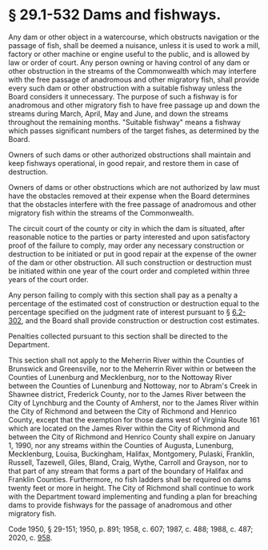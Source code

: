 # § 29.1-532 Dams and fishways.

<p>Any dam or other object in a watercourse, which obstructs navigation or the passage of fish, shall be deemed a nuisance, unless it is used to work a mill, factory or other machine or engine useful to the public, and is allowed by law or order of court. Any person owning or having control of any dam or other obstruction in the streams of the Commonwealth which may interfere with the free passage of anadromous and other migratory fish, shall provide every such dam or other obstruction with a suitable fishway unless the Board considers it unnecessary. The purpose of such a fishway is for anadromous and other migratory fish to have free passage up and down the streams during March, April, May and June, and down the streams throughout the remaining months. "Suitable fishway" means a fishway which passes significant numbers of the target fishes, as determined by the Board.</p><p>Owners of such dams or other authorized obstructions shall maintain and keep fishways operational, in good repair, and restore them in case of destruction.</p><p>Owners of dams or other obstructions which are not authorized by law must have the obstacles removed at their expense when the Board determines that the obstacles interfere with the free passage of anadromous and other migratory fish within the streams of the Commonwealth.</p><p>The circuit court of the county or city in which the dam is situated, after reasonable notice to the parties or party interested and upon satisfactory proof of the failure to comply, may order any necessary construction or destruction to be initiated or put in good repair at the expense of the owner of the dam or other obstruction. All such construction or destruction must be initiated within one year of the court order and completed within three years of the court order.</p><p>Any person failing to comply with this section shall pay as a penalty a percentage of the estimated cost of construction or destruction equal to the percentage specified on the judgment rate of interest pursuant to § <a href='/vacode/6.2-302/'>6.2-302</a>, and the Board shall provide construction or destruction cost estimates.</p><p>Penalties collected pursuant to this section shall be directed to the Department.</p><p>This section shall not apply to the Meherrin River within the Counties of Brunswick and Greensville, nor to the Meherrin River within or between the Counties of Lunenburg and Mecklenburg, nor to the Nottoway River between the Counties of Lunenburg and Nottoway, nor to Abram's Creek in Shawnee district, Frederick County, nor to the James River between the City of Lynchburg and the County of Amherst, nor to the James River within the City of Richmond and between the City of Richmond and Henrico County, except that the exemption for those dams west of Virginia Route 161 which are located on the James River within the City of Richmond and between the City of Richmond and Henrico County shall expire on January 1, 1990, nor any streams within the Counties of Augusta, Lunenburg, Mecklenburg, Louisa, Buckingham, Halifax, Montgomery, Pulaski, Franklin, Russell, Tazewell, Giles, Bland, Craig, Wythe, Carroll and Grayson, nor to that part of any stream that forms a part of the boundary of Halifax and Franklin Counties. Furthermore, no fish ladders shall be required on dams twenty feet or more in height. The City of Richmond shall continue to work with the Department toward implementing and funding a plan for breaching dams to provide fishways for the passage of anadromous and other migratory fish.</p><p>Code 1950, § 29-151; 1950, p. 891; 1958, c. 607; 1987, c. 488; 1988, c. 487; 2020, c. <a href='http://lis.virginia.gov/cgi-bin/legp604.exe?201+ful+CHAP0958'>958</a>.</p>